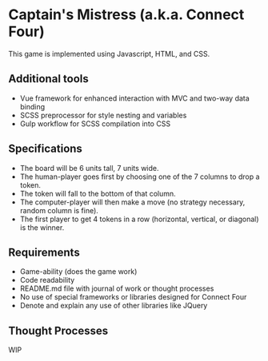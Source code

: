 # Captain's Mistress (a.k.a. Connect Four)

This game is implemented using Javascript, HTML, and CSS.

## Additional tools

* Vue framework for enhanced interaction with MVC and two-way data binding
* SCSS preprocessor for style nesting and variables
* Gulp workflow for SCSS compilation into CSS

## Specifications

* The board will be 6 units tall, 7 units wide. 
* The human-player goes first by choosing one of the 7 columns to drop a token.  
* The token will fall to the bottom of that column.  
* The computer-player will then make a move (no strategy necessary, random column is fine). 
* The first player to get 4 tokens in a row (horizontal, vertical, or diagonal) is the winner.
  
## Requirements
 
* Game-ability (does the game work)
* Code readability
* README.md file with journal of work or thought processes
* No use of special frameworks or libraries designed for Connect Four
* Denote and explain any use of other libraries like JQuery

## Thought Processes

WIP
